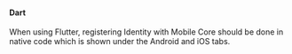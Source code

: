 #### Dart

When using Flutter, registering Identity with Mobile Core should be done in native code which is shown under the Android and iOS tabs.